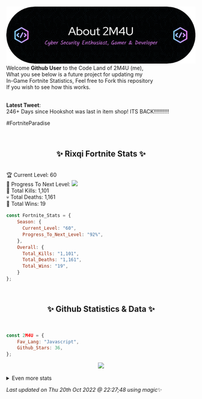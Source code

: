 
  ![Header](./src/github-banner.png)
  <br>
  Welcome **Github User** to the Code Land of 2M4U (me),<br>
  What you see below is a future project for updating my<br>
  In-Game Fortnite Statistics, Feel free to Fork this repository<br>
  If you wish to see how this works.
  <br><br>
  
  <b>Latest Tweet</b>: <br>246+ Days since Hookshot was last in item shop!
ITS BACK!!!!!!!!!!

#FortniteParadise
 
  <br><h2 align="center"> ✨ Rixqi Fortnite Stats ✨</h2><br>
  🏆 Current Level: 60<br>
  🎉 Progress To Next Level: ![](https://geps.dev/progress/92)<br>
  🎯 Total Kills: 1,101<br>
  💀 Total Deaths: 1,161<br>
  👑 Total Wins: 19<br>

```js
const Fortnite_Stats = {
    Season: {    
      Current_Level: "60",
      Progress_To_Next_Level: "92%",
    },
    Overall: {
      Total_Kills: "1,101",
      Total_Deaths: "1,161",
      Total_Wins: "19",
    }
}; 
```


<br><h2 align="center"> ✨ Github Statistics & Data ✨</h2><br>

```js
const 2M4U = {
    Fav_Lang: "Javascript",
    Github_Stars: 36,
}; 
```

<p align="center">
<img src="https://github-readme-streak-stats.herokuapp.com/?user=2M4U&theme=tokyonight">
</p>
<details>
  <summary>
      Even more stats
  </summary>
  <p align="center">
    <img src="https://github-profile-trophy.vercel.app/?username=2M4U&theme=dracula">
    <img src="https://github-readme-stats.vercel.app/api?username=2M4U&theme=tokyonight&count_private=true&show_icons=true&include_all_commits=true">
  </p>
</details>

<!-- Last updated on Thu Oct 20 2022 22:27:48 GMT+0000 (Coordinated Universal Time) ;-;-->
<i>Last updated on  Thu 20th Oct 2022 @ 22:27;48 using magic</i>✨